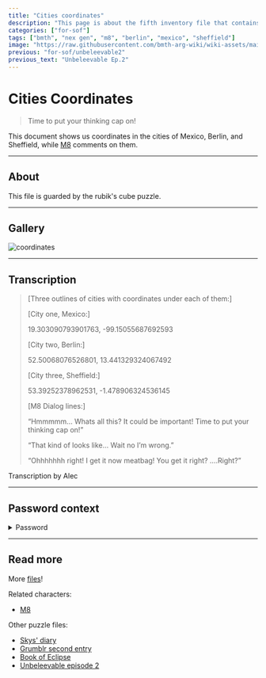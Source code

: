 ```yaml
---
title: "Cities coordinates"
description: "This page is about the fifth inventory file that contains coordinates of cities."
categories: ["for-sof"]
tags: ["bmth", "nex gen", "m8", "berlin", "mexico", "sheffield"]
image: "https://raw.githubusercontent.com/bmth-arg-wiki/wiki-assets/main/files/cities_coordinates/coordinates-300x300.png"
previous: "for-sof/unbeleevable2"
previous_text: "Unbeleevable Ep.2"
---
```


# Cities Coordinates

> Time to put your thinking cap on!

This document shows us coordinates in the cities of Mexico, Berlin, and Sheffield, 
while [M8](../m8) comments on them.

***

## About

This file is guarded by the rubik's cube puzzle.

***

## Gallery

![coordinates](https://raw.githubusercontent.com/bmth-arg-wiki/wiki-assets/main/files/cities_coordinates/cities-coordinates.png)

***

## Transcription

>[Three outlines of cities with coordinates under each of them:]
>
>[City one, Mexico:]
>
>19.303090793901763, -99.15055687692593
>
>[City two, Berlin:]
>
>52.50068076526801, 13.441329324067492
>
>[City three, Sheffield:]
>
>53.39252378962531, -1.478906324536145
>
>[M8 Dialog lines:]
>
>“Hmmmmm… Whats all this? It could be important! Time to put your thinking cap on!”
>
>“That kind of looks like… Wait no I’m wrong.”
>
>“Ohhhhhhh right! I get it now meatbag! You get it right? ….Right?”

Transcription by Alec

***

## Password context

<details class="password">
  <summary>Password</summary>

The coordinates are behind the rubik's cube puzzle, which doesn't have a straightforward solution.
</details>

***

## Read more

More [files](for-sof)!

Related characters:

- [M8](../m8)

Other puzzle files:

- [Skys' diary](skys-diary)
- [Grumblr second entry](grumblr2)
- [Book of Eclipse](book-of-eclipse)
- [Unbeleevable episode 2](unbeleevable2)